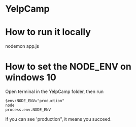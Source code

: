 # YelpCamp

# How to run it locally
nodemon app.js

# How to set the NODE_ENV on windows 10
Open terminal in the YelpCamp folder, then run 
```
$env:NODE_ENV="production"
node
process.env.NODE_ENV
```
If you can see 'production", it means you succeed.
